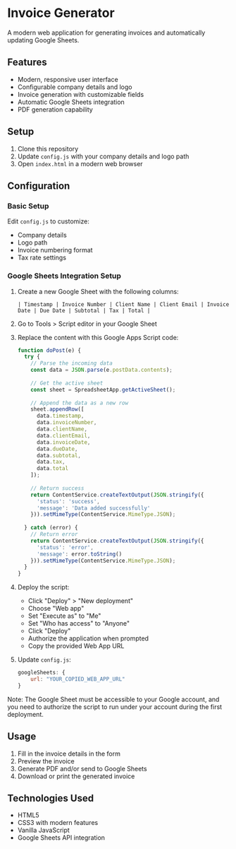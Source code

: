 # Invoice Generator

A modern web application for generating invoices and automatically updating Google Sheets.

## Features

- Modern, responsive user interface
- Configurable company details and logo
- Invoice generation with customizable fields
- Automatic Google Sheets integration
- PDF generation capability

## Setup

1. Clone this repository
2. Update `config.js` with your company details and logo path
3. Open `index.html` in a modern web browser

## Configuration

### Basic Setup
Edit `config.js` to customize:
- Company details
- Logo path
- Invoice numbering format
- Tax rate settings

### Google Sheets Integration Setup

1. Create a new Google Sheet with the following columns:
   ```
   | Timestamp | Invoice Number | Client Name | Client Email | Invoice Date | Due Date | Subtotal | Tax | Total |
   ```

2. Go to Tools > Script editor in your Google Sheet

3. Replace the content with this Google Apps Script code:
   ```javascript
   function doPost(e) {
     try {
       // Parse the incoming data
       const data = JSON.parse(e.postData.contents);
       
       // Get the active sheet
       const sheet = SpreadsheetApp.getActiveSheet();
       
       // Append the data as a new row
       sheet.appendRow([
         data.timestamp,
         data.invoiceNumber,
         data.clientName,
         data.clientEmail,
         data.invoiceDate,
         data.dueDate,
         data.subtotal,
         data.tax,
         data.total
       ]);
       
       // Return success
       return ContentService.createTextOutput(JSON.stringify({
         'status': 'success',
         'message': 'Data added successfully'
       })).setMimeType(ContentService.MimeType.JSON);
       
     } catch (error) {
       // Return error
       return ContentService.createTextOutput(JSON.stringify({
         'status': 'error',
         'message': error.toString()
       })).setMimeType(ContentService.MimeType.JSON);
     }
   }
   ```

4. Deploy the script:
   - Click "Deploy" > "New deployment"
   - Choose "Web app"
   - Set "Execute as" to "Me"
   - Set "Who has access" to "Anyone"
   - Click "Deploy"
   - Authorize the application when prompted
   - Copy the provided Web App URL

5. Update `config.js`:
   ```javascript
   googleSheets: {
       url: "YOUR_COPIED_WEB_APP_URL"
   }
   ```

Note: The Google Sheet must be accessible to your Google account, and you need to authorize the script to run under your account during the first deployment.

## Usage

1. Fill in the invoice details in the form
2. Preview the invoice
3. Generate PDF and/or send to Google Sheets
4. Download or print the generated invoice

## Technologies Used

- HTML5
- CSS3 with modern features
- Vanilla JavaScript
- Google Sheets API integration
